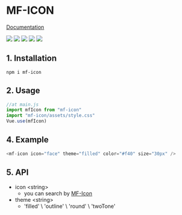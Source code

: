 # MF-ICON

[Documentation](https://frankie8080.github.io/MF-Icons/)

<div>
  <img src="https://img.shields.io/github/languages/top/fengtianxi001/MF-Icon">
  <img src="https://travis-ci.org/boennemann/badges.svg?branch=master">
  <img src="https://img.shields.io/github/issues/fengtianxi001/MF-Icon">
  <img src="https://img.shields.io/github/forks/fengtianxi001/MF-Icon">
  <img src="https://img.shields.io/github/stars/fengtianxi001/MF-Icon">
</div>


## 1. Installation
```shell
npm i mf-icon
```


## 2. Usage
```javascript
//at main.js
import mfIcon from "mf-icon"
import "mf-icon/assets/style.css"
Vue.use(mfIcon)
```

## 4. Example
```javascript
<mf-icon icon="face" theme="filled" color="#f40" size="30px" />
```

## 5. API

- icon \<string\>
    - you can search by [MF-Icon](https://fengtianxi001.github.io/MF-Icon/)
- theme \<string\>
    - 'filled' \ 'outline' \ 'round' \ 'twoTone'

  



